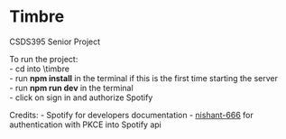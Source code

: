 # Timbre
CSDS395 Senior Project

To run the project:  
    - cd into \timbre  
    - run **npm install** in the terminal if this is the first time starting the server  
    - run **npm run dev** in the terminal  
    - click on sign in and authorize Spotify

Credits:
    - Spotify for developers documentation
    - [nishant-666](https://github.com/nishant-666) for authentication with PKCE into Spotify api
